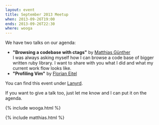 ```yaml
---
layout: event
title: September 2013 Meetup
when: 2013-09-26T19:00
ends: 2013-09-26T22:30
where: wooga
---
```


We have two talks on our agenda:


<ul>
  <li>
    <strong>"Browsing a codebase with ctags"</strong> by <a href="https://twitter.com/wikimatze">Matthias Günther</a>
    <br>
    I was always asking myself how I can browse a code base of bigger written ruby library. I want to share with you
    what I did and what my current work flow looks like.
  </li>
  <li>
    <strong>"Profiling Vim"</strong> by <a href="http://feitel.indeedgeek.de/">Florian Eitel</a>
  </li>
</ul>


You can find this event under [Lanyrd](http://lanyrd.com/crdqc).


If you want to give a talk too, just let me know and I can put it on the agenda.

{% include wooga.html %}

{% include matthias.html %}

